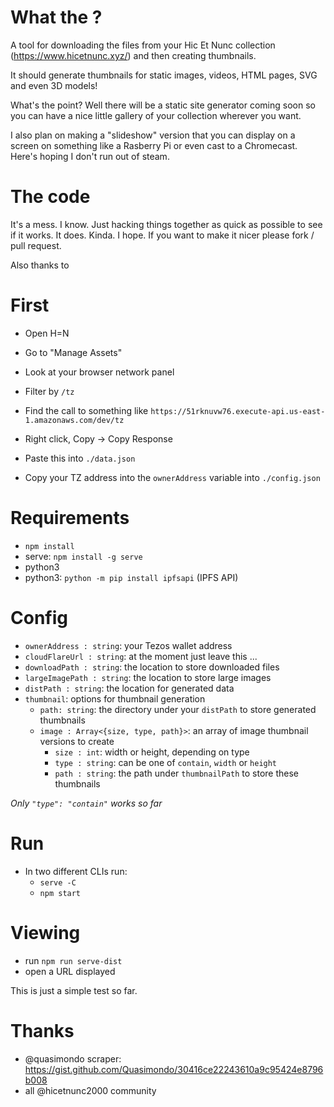 # What the  ?

A tool for downloading the files from your Hic Et Nunc collection (https://www.hicetnunc.xyz/) and then creating thumbnails.

It should generate thumbnails for static images, videos, HTML pages, SVG and even 3D models!

What's the point? Well there will be a static site generator coming soon so you can have a nice little gallery of your collection wherever you want.

I also plan on making a "slideshow" version that you can display on a screen on something like a Rasberry Pi or even cast to a Chromecast. Here's hoping I don't run out of steam.

# The code

It's a mess. I know. Just hacking things together as quick as possible to see if it works. It does. Kinda. I hope. If you want to make it nicer please fork / pull request.

Also thanks to 

# First

- Open H=N
- Go to "Manage Assets"
- Look at your browser network panel
- Filter by `/tz`
- Find the call to something like `https://51rknuvw76.execute-api.us-east-1.amazonaws.com/dev/tz`
- Right click, Copy -> Copy Response
- Paste this into `./data.json`

- Copy your TZ address into the `ownerAddress` variable into `./config.json`

# Requirements

- `npm install`
- serve: `npm install -g serve`
- python3
- python3: `python -m pip install ipfsapi` (IPFS API)

# Config

- `ownerAddress : string`: your Tezos wallet address
- `cloudFlareUrl : string`: at the moment just leave this ...
- `downloadPath : string`: the location to store downloaded files
- `largeImagePath : string`: the location to store large images
- `distPath : string`: the location for generated data
- `thumbnail`: options for thumbnail generation
  - `path: string`: the directory under your `distPath` to store generated thumbnails
  - `image : Array<{size, type, path}>`: an array of image thumbnail versions to create
    - `size : int`: width or height, depending on type
    - `type : string`: can be one of `contain`, `width` or `height`
    - `path : string`: the path under `thumbnailPath` to store these thumbnails

*Only `"type": "contain"` works so far*

# Run

- In two different CLIs run:
  - `serve -C`
  - `npm start`

# Viewing

- run `npm run serve-dist`
- open a URL displayed

This is just a simple test so far.

# Thanks

- @quasimondo scraper: https://gist.github.com/Quasimondo/30416ce22243610a9c95424e8796b008
- all @hicetnunc2000 community
